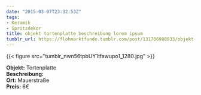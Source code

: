 ```yaml
---
date: "2015-03-07T23:32:53Z"
tags:
- Keramik
- Spritzdekor
title: objekt tortenplatte beschreibung lorem ipsum
tumblr_url: https://flohmarktfunde.tumblr.com/post/131706988033/objekt-tortenplatte-beschreibung-lorem-ipsum
---
```

 {{< figure src="tumblr_nwn56tpbUY1tfawupo1_1280.jpg" >}}  

**Objekt:** Tortenplatte  
**Beschreibung:**   
**Ort:** Mauerstraße  
**Preis:** 6€

